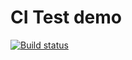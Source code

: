 # CI Test demo

[![Build status](https://ci.appveyor.com/api/projects/status/eq2g26yaq9wo7dmv?svg=true)](https://ci.appveyor.com/project/SauninaIA/5-1-ajs-homeworks-classes)